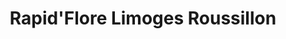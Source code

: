 ---
title: "Rapid'Flore Limoges Roussillon"
url: /limoges/rapidflore-limoges-roussillon/
shop: Blumen
---